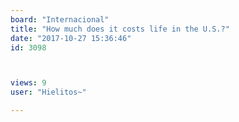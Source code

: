 ```yaml
---
board: "Internacional"
title: "How much does it costs life in the U.S.?"
date: "2017-10-27 15:36:46"
id: 3098



views: 9
user: "Hielitos~"

---
```

